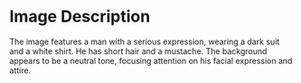 # Image Description

The image features a man with a serious expression, wearing a dark suit and a white shirt. He has short hair and a mustache. The background appears to be a neutral tone, focusing attention on his facial expression and attire.